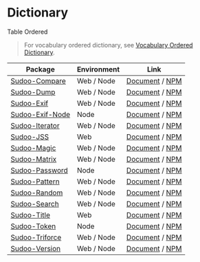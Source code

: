 # Dictionary

Table Ordered

> For vocabulary ordered dictionary, see [Vocabulary Ordered Dictionary](./vocabulary).

| Package                                                    | Environment | Link                                                                               |
| ---------------------------------------------------------- | ----------- | ---------------------------------------------------------------------------------- |
| [Sudoo-Compare](//github.com/SudoDotDog/Sudoo-Compare)     | Web / Node  | [Document](//compare.sudo.dog) / [NPM](//www.npmjs.com/package/@sudoo/compare)     |
| [Sudoo-Dump](//github.com/SudoDotDog/Sudoo-Dump)           | Web / Node  | [Document](//dump.sudo.dog) / [NPM](//www.npmjs.com/package/@sudoo/dump)           |
| [Sudoo-Exif](//github.com/SudoDotDog/Sudoo-Exif)           | Web / Node  | [Document](//exif.sudo.dog) / [NPM](//www.npmjs.com/package/@sudoo/exif)           |
| [Sudoo-Exif-Node](//github.com/SudoDotDog/Sudoo-Exif-Node) | Node        | [Document](//exif-node.sudo.dog) / [NPM](//www.npmjs.com/package/@sudoo/exif-node) |
| [Sudoo-Iterator](//github.com/SudoDotDog/Sudoo-Iterator)   | Web / Node  | [Document](//iterator.sudo.dog) / [NPM](//www.npmjs.com/package/@sudoo/iterator)   |
| [Sudoo-JSS](//github.com/SudoDotDog/Sudoo-JSS)             | Web         | [Document](//jss.sudo.dog) / [NPM](//www.npmjs.com/package/@sudoo/jss)             |
| [Sudoo-Magic](//github.com/SudoDotDog/Sudoo-Magic)         | Web / Node  | [Document](//magic.sudo.dog) / [NPM](//www.npmjs.com/package/@sudoo/magic)         |
| [Sudoo-Matrix](//github.com/SudoDotDog/Sudoo-Matrix)       | Web / Node  | [Document](//matrix.sudo.dog) / [NPM](//www.npmjs.com/package/@sudoo/matrix)       |
| [Sudoo-Password](//github.com/SudoDotDog/Sudoo-Password)   | Node        | [Document](//password.sudo.dog) / [NPM](//www.npmjs.com/package/@sudoo/password)   |
| [Sudoo-Pattern](//github.com/SudoDotDog/Sudoo-Pattern)     | Web / Node  | [Document](//pattern.sudo.dog) / [NPM](//www.npmjs.com/package/@sudoo/pattern)     |
| [Sudoo-Random](//github.com/SudoDotDog/Sudoo-Random)       | Web / Node  | [Document](//random.sudo.dog) / [NPM](//www.npmjs.com/package/@sudoo/random)       |
| [Sudoo-Search](//github.com/SudoDotDog/Sudoo-Search)       | Web / Node  | [Document](//search.sudo.dog) / [NPM](//www.npmjs.com/package/@sudoo/search)       |
| [Sudoo-Title](//github.com/SudoDotDog/Sudoo-Title)         | Web         | [Document](//title.sudo.dog) / [NPM](//www.npmjs.com/package/@sudoo/title)         |
| [Sudoo-Token](//github.com/SudoDotDog/Sudoo-Token)         | Node        | [Document](//token.sudo.dog) / [NPM](//www.npmjs.com/package/@sudoo/token)         |
| [Sudoo-Triforce](//github.com/SudoDotDog/Sudoo-Triforce)   | Web / Node  | [Document](//triforce.sudo.dog) / [NPM](//www.npmjs.com/package/@sudoo/triforce)   |
| [Sudoo-Version](//github.com/SudoDotDog/Sudoo-Version)     | Web / Node  | [Document](//version.sudo.dog) / [NPM](//www.npmjs.com/package/@sudoo/version)     |
